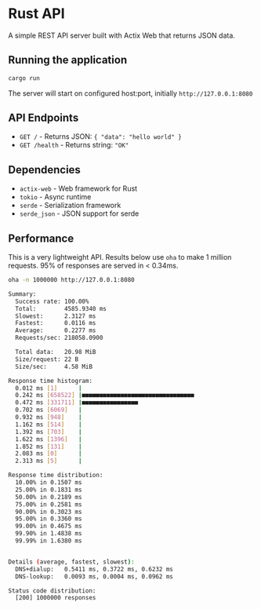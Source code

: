 # Rust API

A simple REST API server built with Actix Web that returns JSON data.

## Running the application

```bash
cargo run
```

The server will start on configured host:port, initially `http://127.0.0.1:8080`

## API Endpoints

- `GET /` - Returns JSON: `{ "data": "hello world" }`
- `GET /health` - Returns string: `"OK"`

## Dependencies

- `actix-web` - Web framework for Rust
- `tokio` - Async runtime
- `serde` - Serialization framework
- `serde_json` - JSON support for serde

## Performance

This is a very lightweight API.  Results below use `oha` to make 1 million requests.  95% of responses are served in < 0.34ms.

```bash
oha -n 1000000 http://127.0.0.1:8080

Summary:
  Success rate: 100.00%
  Total:        4585.9340 ms
  Slowest:      2.3127 ms
  Fastest:      0.0116 ms
  Average:      0.2277 ms
  Requests/sec: 218058.0900

  Total data:   20.98 MiB
  Size/request: 22 B
  Size/sec:     4.58 MiB

Response time histogram:
  0.012 ms [1]      |
  0.242 ms [658522] |■■■■■■■■■■■■■■■■■■■■■■■■■■■■■■■■
  0.472 ms [331711] |■■■■■■■■■■■■■■■■
  0.702 ms [6069]   |
  0.932 ms [948]    |
  1.162 ms [514]    |
  1.392 ms [703]    |
  1.622 ms [1396]   |
  1.852 ms [131]    |
  2.083 ms [0]      |
  2.313 ms [5]      |

Response time distribution:
  10.00% in 0.1507 ms
  25.00% in 0.1831 ms
  50.00% in 0.2189 ms
  75.00% in 0.2581 ms
  90.00% in 0.3023 ms
  95.00% in 0.3360 ms
  99.00% in 0.4675 ms
  99.90% in 1.4838 ms
  99.99% in 1.6380 ms


Details (average, fastest, slowest):
  DNS+dialup:   0.5411 ms, 0.3722 ms, 0.6232 ms
  DNS-lookup:   0.0093 ms, 0.0004 ms, 0.0962 ms

Status code distribution:
  [200] 1000000 responses
```